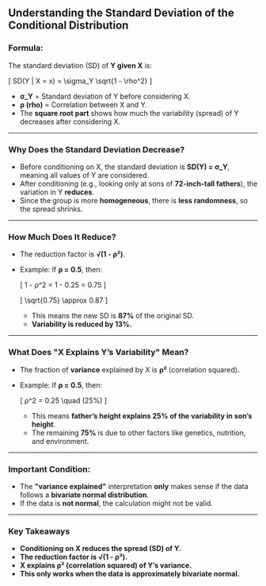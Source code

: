 ## Understanding the Standard Deviation of the Conditional Distribution

### **Formula:**
The standard deviation (SD) of **Y given X** is:

\[
SD(Y | X = x) = \sigma_Y \sqrt{1 - \rho^2}
\]

- **σ_Y** = Standard deviation of Y before considering X.
- **ρ (rho)** = Correlation between X and Y.
- The **square root part** shows how much the variability (spread) of Y decreases after considering X.

---

### **Why Does the Standard Deviation Decrease?**
- Before conditioning on X, the standard deviation is **SD(Y) = σ_Y**, meaning all values of Y are considered.
- After conditioning (e.g., looking only at sons of **72-inch-tall fathers**), the variation in Y **reduces**.
- Since the group is more **homogeneous**, there is **less randomness**, so the spread shrinks.

---

### **How Much Does It Reduce?**
- The reduction factor is **√(1 - ρ²)**.
- Example: If **ρ = 0.5**, then:

  \[
  1 - ρ^2 = 1 - 0.25 = 0.75
  \]

  \[
  \sqrt{0.75} \approx 0.87
  \]

  - This means the new SD is **87%** of the original SD.
  - **Variability is reduced by 13%.**

---

### **What Does "X Explains Y’s Variability" Mean?**
- The fraction of **variance** explained by X is **ρ²** (correlation squared).
- Example: If **ρ = 0.5**, then:

  \[
  ρ^2 = 0.25 \quad (25\%)
  \]

  - This means **father’s height explains 25% of the variability in son’s height**.
  - The remaining **75%** is due to other factors like genetics, nutrition, and environment.

---

### **Important Condition:**
- The **"variance explained"** interpretation **only** makes sense if the data follows a **bivariate normal distribution**.
- If the data is **not normal**, the calculation might not be valid.

---

### **Key Takeaways**
- **Conditioning on X reduces the spread (SD) of Y.**
- **The reduction factor is √(1 - ρ²).**
- **X explains ρ² (correlation squared) of Y’s variance.**
- **This only works when the data is approximately bivariate normal.**
